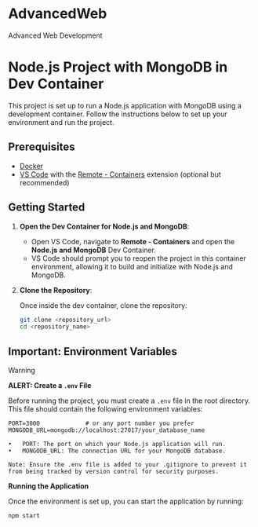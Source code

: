 # AdvancedWeb
Advanced Web Development

# Node.js Project with MongoDB in Dev Container

This project is set up to run a Node.js application with MongoDB using a development container. Follow the instructions below to set up your environment and run the project.

## Prerequisites

- [Docker](https://www.docker.com/get-started)
- [VS Code](https://code.visualstudio.com/) with the [Remote - Containers](https://marketplace.visualstudio.com/items?itemName=ms-vscode-remote.remote-containers) extension (optional but recommended)

## Getting Started

1. **Open the Dev Container for Node.js and MongoDB**:

   - Open VS Code, navigate to **Remote - Containers** and open the **Node.js and MongoDB** Dev Container.
   - VS Code should prompt you to reopen the project in this container environment, allowing it to build and initialize with Node.js and MongoDB.

2. **Clone the Repository**:

   Once inside the dev container, clone the repository:

   ```bash
   git clone <repository_url>
   cd <repository_name>
   ```


## Important: Environment Variables

> [!WARNING] 
> 
> **ALERT: Create a `.env` File**

Before running the project, you must create a `.env` file in the root directory. This file should contain the following environment variables:

```plaintext
PORT=3000             # or any port number you prefer
MONGODB_URL=mongodb://localhost:27017/your_database_name
```


	•	PORT: The port on which your Node.js application will run.
	•	MONGODB_URL: The connection URL for your MongoDB database.

	Note: Ensure the .env file is added to your .gitignore to prevent it from being tracked by version control for security purposes.

**Running the Application**

Once the environment is set up, you can start the application by running:
```bash 
npm start
```
